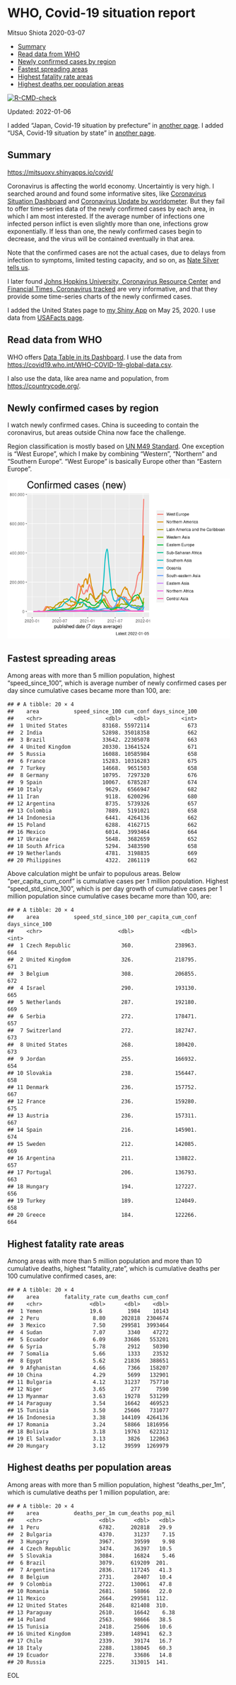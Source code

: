 WHO, Covid-19 situation report
================
Mitsuo Shiota
2020-03-07

-   [Summary](#summary)
-   [Read data from WHO](#read-data-from-who)
-   [Newly confirmed cases by region](#newly-confirmed-cases-by-region)
-   [Fastest spreading areas](#fastest-spreading-areas)
-   [Highest fatality rate areas](#highest-fatality-rate-areas)
-   [Highest deaths per population
    areas](#highest-deaths-per-population-areas)

<!-- badges: start -->

[![R-CMD-check](https://github.com/mitsuoxv/covid/workflows/R-CMD-check/badge.svg)](https://github.com/mitsuoxv/covid/actions)
<!-- badges: end -->

Updated: 2022-01-06

I added “Japan, Covid-19 situation by prefecture” in [another
page](Japan.md). I added “USA, Covid-19 situation by state” in [another
page](USA.md).

## Summary

<https://mitsuoxv.shinyapps.io/covid/>

Coronavirus is affecting the world economy. Uncertaintiy is very high. I
searched around and found some informative sites, like [Coronavirus
Situation
Dashboard](https://who.maps.arcgis.com/apps/opsdashboard/index.html#/c88e37cfc43b4ed3baf977d77e4a0667)
and [Coronavirus Update by
worldometer](https://www.worldometers.info/coronavirus/). But they fail
to offer time-series data of the newly confirmed cases by each area, in
which I am most interested. If the average number of infections one
infected person inflict is even slightly more than one, infections grow
exponentially. If less than one, the newly confirmed cases begin to
decrease, and the virus will be contained eventually in that area.

Note that the confirmed cases are not the actual cases, due to delays
from infection to symptoms, limited testing capacity, and so on, as
[Nate Silver tells
us](https://fivethirtyeight.com/features/coronavirus-case-counts-are-meaningless/).

I later found [Johns Hopkins University, Coronavirus Resource
Center](https://coronavirus.jhu.edu/) and [Financial Times, Coronavirus
tracked](https://www.ft.com/content/a26fbf7e-48f8-11ea-aeb3-955839e06441)
are very informative, and that they provide some time-series charts of
the newly confirmed cases.

I added the United States page to [my Shiny
App](https://mitsuoxv.shinyapps.io/covid/) on May 25, 2020. I use data
from [USAFacts
page](https://usafacts.org/visualizations/coronavirus-covid-19-spread-map/).

## Read data from WHO

WHO offers [Data Table in its Dashboard](https://covid19.who.int/table).
I use the data from
<https://covid19.who.int/WHO-COVID-19-global-data.csv>.

I also use the data, like area name and population, from
<https://countrycode.org/>.

## Newly confirmed cases by region

I watch newly confirmed cases. China is suceeding to contain the
coronavirus, but areas outside China now face the challenge.

Region classification is mostly based on [UN M49
Standard](https://unstats.un.org/unsd/methodology/m49/). One exception
is “West Europe”, which I make by combining “Western”, “Northern” and
“Southern Europe”. “West Europe” is basically Europe other than “Eastern
Europe”.

![](README_files/figure-gfm/chart-1.png)<!-- -->

## Fastest spreading areas

Among areas with more than 5 million population, highest
“speed\_since\_100”, which is average number of newly confirmed cases
per day since cumulative cases became more than 100, are:

    ## # A tibble: 20 × 4
    ##    area           speed_since_100 cum_conf days_since_100
    ##    <chr>                    <dbl>    <dbl>          <int>
    ##  1 United States           83168. 55972114            673
    ##  2 India                   52898. 35018358            662
    ##  3 Brazil                  33642. 22305078            663
    ##  4 United Kingdom          20330. 13641524            671
    ##  5 Russia                  16088. 10585984            658
    ##  6 France                  15283. 10316283            675
    ##  7 Turkey                  14668.  9651503            658
    ##  8 Germany                 10795.  7297320            676
    ##  9 Spain                   10067.  6785287            674
    ## 10 Italy                    9629.  6566947            682
    ## 11 Iran                     9118.  6200296            680
    ## 12 Argentina                8735.  5739326            657
    ## 13 Colombia                 7889.  5191021            658
    ## 14 Indonesia                6441.  4264136            662
    ## 15 Poland                   6288.  4162715            662
    ## 16 Mexico                   6014.  3993464            664
    ## 17 Ukraine                  5648.  3682659            652
    ## 18 South Africa             5294.  3483590            658
    ## 19 Netherlands              4781.  3198835            669
    ## 20 Philippines              4322.  2861119            662

Above calculation might be unfair to populous areas. Below
“per\_capita\_cum\_conf” is cumulative cases per 1 million population.
Highest “speed\_std\_since\_100”, which is per day growth of cumulative
cases per 1 million population since cumulative cases became more than
100, are:

    ## # A tibble: 20 × 4
    ##    area           speed_std_since_100 per_capita_cum_conf days_since_100
    ##    <chr>                        <dbl>               <dbl>          <int>
    ##  1 Czech Republic                360.             238963.            664
    ##  2 United Kingdom                326.             218795.            671
    ##  3 Belgium                       308.             206855.            672
    ##  4 Israel                        290.             193130.            665
    ##  5 Netherlands                   287.             192180.            669
    ##  6 Serbia                        272.             178471.            657
    ##  7 Switzerland                   272.             182747.            673
    ##  8 United States                 268.             180420.            673
    ##  9 Jordan                        255.             166932.            654
    ## 10 Slovakia                      238.             156447.            658
    ## 11 Denmark                       236.             157752.            667
    ## 12 France                        236.             159280.            675
    ## 13 Austria                       236.             157311.            667
    ## 14 Spain                         216.             145901.            674
    ## 15 Sweden                        212.             142085.            669
    ## 16 Argentina                     211.             138822.            657
    ## 17 Portugal                      206.             136793.            663
    ## 18 Hungary                       194.             127227.            656
    ## 19 Turkey                        189.             124049.            658
    ## 20 Greece                        184.             122266.            664

## Highest fatality rate areas

Among areas with more than 5 million population and more than 10
cumulative deaths, highest “fatality\_rate”, which is cumulative deaths
per 100 cumulative confirmed cases, are:

    ## # A tibble: 20 × 4
    ##    area        fatality_rate cum_deaths cum_conf
    ##    <chr>               <dbl>      <dbl>    <dbl>
    ##  1 Yemen               19.6        1984    10143
    ##  2 Peru                 8.80     202818  2304674
    ##  3 Mexico               7.50     299581  3993464
    ##  4 Sudan                7.07       3340    47272
    ##  5 Ecuador              6.09      33686   553201
    ##  6 Syria                5.78       2912    50390
    ##  7 Somalia              5.66       1333    23532
    ##  8 Egypt                5.62      21836   388651
    ##  9 Afghanistan          4.66       7366   158207
    ## 10 China                4.29       5699   132901
    ## 11 Bulgaria             4.12      31237   757710
    ## 12 Niger                3.65        277     7590
    ## 13 Myanmar              3.63      19278   531299
    ## 14 Paraguay             3.54      16642   469523
    ## 15 Tunisia              3.50      25606   731077
    ## 16 Indonesia            3.38     144109  4264136
    ## 17 Romania              3.24      58866  1816956
    ## 18 Bolivia              3.18      19763   622312
    ## 19 El Salvador          3.13       3826   122063
    ## 20 Hungary              3.12      39599  1269979

## Highest deaths per population areas

Among areas with more than 5 million population, highest
“deaths\_per\_1m”, which is cumulative deaths per 1 million population,
are:

    ## # A tibble: 20 × 4
    ##    area           deaths_per_1m cum_deaths pop_mil
    ##    <chr>                  <dbl>      <dbl>   <dbl>
    ##  1 Peru                   6782.     202818   29.9 
    ##  2 Bulgaria               4370.      31237    7.15
    ##  3 Hungary                3967.      39599    9.98
    ##  4 Czech Republic         3474.      36397   10.5 
    ##  5 Slovakia               3084.      16824    5.46
    ##  6 Brazil                 3079.     619209  201.  
    ##  7 Argentina              2836.     117245   41.3 
    ##  8 Belgium                2731.      28407   10.4 
    ##  9 Colombia               2722.     130061   47.8 
    ## 10 Romania                2681.      58866   22.0 
    ## 11 Mexico                 2664.     299581  112.  
    ## 12 United States          2648.     821408  310.  
    ## 13 Paraguay               2610.      16642    6.38
    ## 14 Poland                 2563.      98666   38.5 
    ## 15 Tunisia                2418.      25606   10.6 
    ## 16 United Kingdom         2389.     148941   62.3 
    ## 17 Chile                  2339.      39174   16.7 
    ## 18 Italy                  2288.     138045   60.3 
    ## 19 Ecuador                2278.      33686   14.8 
    ## 20 Russia                 2225.     313015  141.

EOL
